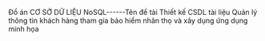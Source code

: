 Đồ án CƠ SỞ DỮ LIỆU NoSQL------Tên đề tài Thiết kế CSDL tài liệu Quản lý thông tin khách hàng tham gia bảo hiểm nhân thọ và xây dụng ứng dụng minh họa

